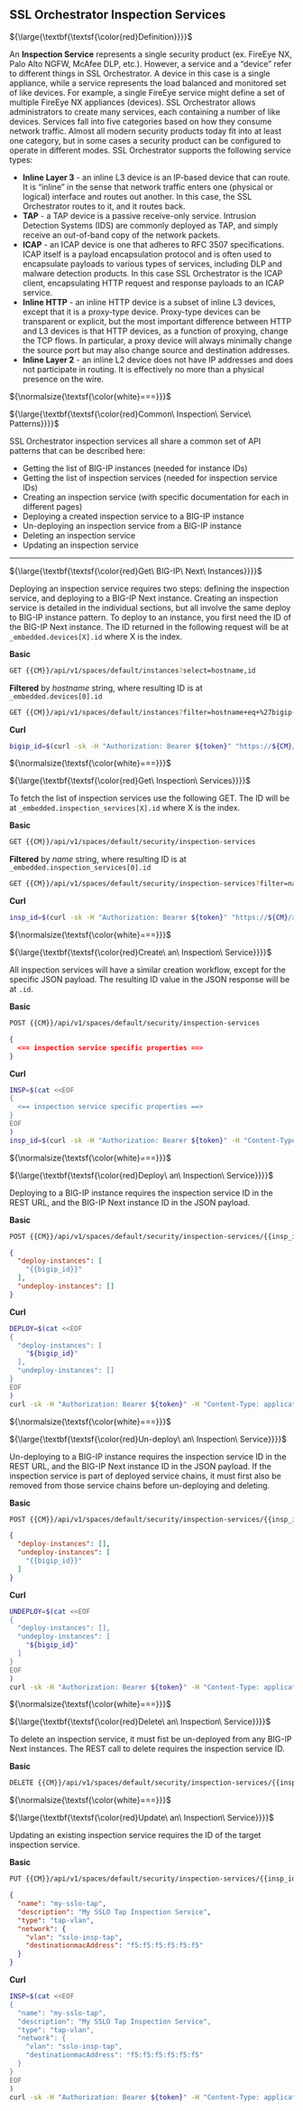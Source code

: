 ## SSL Orchestrator Inspection Services

${\large{\textbf{\textsf{\color{red}Definition}}}}$

An **Inspection Service** represents a single security product (ex. FireEye NX, Palo Alto NGFW, McAfee DLP, etc.). However, a service and a “device” refer to different things in SSL Orchestrator. A device in this case is a single appliance, while a service represents the load balanced and monitored set of like devices. For example, a single FireEye service might define a set of multiple FireEye NX appliances (devices). SSL Orchestrator allows administrators to create many services, each containing a number of like devices. Services fall into five categories based on how they consume network traffic. Almost all modern security products today fit into at least one category, but in some cases a security product can be configured to operate in different modes. SSL Orchestrator supports the following service types:

* **Inline Layer 3** - an inline L3 device is an IP-based device that can route. It is “inline” in the sense that network traffic enters one (physical or logical) interface and routes out another. In this case, the SSL Orchestrator routes to it, and it routes back.
* **TAP** - a TAP device is a passive receive-only service. Intrusion Detection Systems (IDS) are commonly deployed as TAP, and simply receive an out-of-band copy of the network packets.
* **ICAP** - an ICAP device is one that adheres to RFC 3507 specifications. ICAP itself is a payload encapsulation protocol and is often used to encapsulate payloads to various types of services, including DLP and malware detection products. In this case SSL Orchestrator is the ICAP client, encapsulating HTTP request and response payloads to an ICAP service.
* **Inline HTTP** - an inline HTTP device is a subset of inline L3 devices, except that it is a proxy-type device. Proxy-type devices can be transparent or explicit, but the most important difference between HTTP and L3 devices is that HTTP devices, as a function of proxying, change the TCP flows. In particular, a proxy device will always minimally change the source port but may also change source and destination addresses.
* **Inline Layer 2** - an inline L2 device does not have IP addresses and does not participate in routing. It is effectively no more than a physical presence on the wire.

${\normalsize{\textsf{\color{white}===}}}$

${\large{\textbf{\textsf{\color{red}Common\ Inspection\ Service\ Patterns}}}}$

SSL Orchestrator inspection services all share a common set of API patterns that can be described here:

* Getting the list of BIG-IP instances (needed for instance IDs)
* Getting the list of inspection services (needed for inspection service IDs)
* Creating an inspection service (with specific documentation for each in different pages)
* Deploying a created inspection service to a BIG-IP instance
* Un-deploying an inspection service from a BIG-IP instance
* Deleting an inspection service
* Updating an inspection service

___

${\large{\textbf{\textsf{\color{red}Get\ BIG-IP\ Next\ Instances}}}}$

Deploying an inspection service requires two steps: defining the inspection service, and deploying to a BIG-IP Next instance. Creating an inspection service is detailed in the individual sections, but all involve the same deploy to BIG-IP instance pattern. To deploy to an instance, you first need the ID of the BIG-IP Next instance. The ID returned in the following request will be at ```_embedded.devices[X].id``` where X is the index.

**Basic**
```bash
GET {{CM}}/api/v1/spaces/default/instances?select=hostname,id
```
**Filtered** by *hostname* string, where resulting ID is at ```_embedded.devices[0].id```
```bash
GET {{CM}}/api/v1/spaces/default/instances?filter=hostname+eq+%27bigip-next.f5labs.com%27&select=hostname,id
```
**Curl**
```bash
bigip_id=$(curl -sk -H "Authorization: Bearer ${token}" "https://${CM}/api/v1/spaces/default/instances?filter=hostname+eq+%27bigip-next.f5labs.com%27&select=hostname,id" |jq -r '._embedded.devices[0].id')
```

${\normalsize{\textsf{\color{white}===}}}$

${\large{\textbf{\textsf{\color{red}Get\ Inspection\ Services}}}}$

To fetch the list of inspection services use the following GET. The ID will be at ```_embedded.inspection_services[X].id``` where X is the index.

**Basic**
```bash
GET {{CM}}/api/v1/spaces/default/security/inspection-services
```
**Filtered** by *name* string, where resulting ID is at ```_embedded.inspection_services[0].id```
```bash
GET {{CM}}/api/v1/spaces/default/security/inspection-services?filter=name+eq+%27my-sslo-tap%27&select=name,id
```
**Curl**
```bash
insp_id=$(curl -sk -H "Authorization: Bearer ${token}" "https://${CM}/api/v1/spaces/default/security/inspection-services?filter=name+eq+%27my-sslo-tap%27&select=name,id" |jq -r '._embedded.inspection_services[0].id')
```

${\normalsize{\textsf{\color{white}===}}}$

${\large{\textbf{\textsf{\color{red}Create\ an\ Inspection\ Service}}}}$

All inspection services will have a similar creation workflow, except for the specific JSON payload. The resulting ID value in the JSON response will be at ```.id```.

**Basic**
```bash
POST {{CM}}/api/v1/spaces/default/security/inspection-services
```
```json
{
  <== inspection service specific properties ==>
}
```
**Curl**
```bash
INSP=$(cat <<EOF
{
  <== inspection service specific properties ==>
}
EOF
)
insp_id=$(curl -sk -H "Authorization: Bearer ${token}" -H "Content-Type: application/json" "https://${CM}/api/v1/spaces/default/security/inspection-services" -d "${INSP}")
```


${\normalsize{\textsf{\color{white}===}}}$

${\large{\textbf{\textsf{\color{red}Deploy\ an\ Inspection\ Service}}}}$

Deploying to a BIG-IP instance requires the inspection service ID in the REST URL, and the BIG-IP Next instance ID in the JSON payload.

**Basic**
```bash
POST {{CM}}/api/v1/spaces/default/security/inspection-services/{{insp_id}}/deployment
```
```json
{
  "deploy-instances": [
    "{{bigip_id}}"
  ],
  "undeploy-instances": []
}
```
**Curl**
```bash
DEPLOY=$(cat <<EOF
{
  "deploy-instances": [
    "${bigip_id}"
  ],
  "undeploy-instances": []
}
EOF
)
curl -sk -H "Authorization: Bearer ${token}" -H "Content-Type: application/json" "https://${CM}/api/v1/spaces/default/security/inspection-services/${insp_id}/deployment" -d "${DEPLOY}"
```

${\normalsize{\textsf{\color{white}===}}}$

${\large{\textbf{\textsf{\color{red}Un-deploy\ an\ Inspection\ Service}}}}$

Un-deploying to a BIG-IP instance requires the inspection service ID in the REST URL, and the BIG-IP Next instance ID in the JSON payload. If the inspection service is part of deployed service chains, it must first also be removed from those service chains before un-deploying and deleting.

**Basic**
```bash
POST {{CM}}/api/v1/spaces/default/security/inspection-services/{{insp_id}}/deployment
```
```json
{
  "deploy-instances": [],
  "undeploy-instances": [
    "{{bigip_id}}"
  ]
}
```
**Curl**
```bash
UNDEPLOY=$(cat <<EOF
{
  "deploy-instances": [],
  "undeploy-instances": [
    "${bigip_id}"
  ]
}
EOF
)
curl -sk -H "Authorization: Bearer ${token}" -H "Content-Type: application/json" "https://${CM}/api/v1/spaces/default/security/inspection-services/${insp_id}/deployment" -d "${UNDEPLOY}"
```

${\normalsize{\textsf{\color{white}===}}}$

${\large{\textbf{\textsf{\color{red}Delete\ an\ Inspection\ Service}}}}$

To delete an inspection service, it must fist be un-deployed from any BIG-IP Next instances. The REST call to delete requires the inspection service ID.

**Basic**
```bash
DELETE {{CM}}/api/v1/spaces/default/security/inspection-services/{{insp_id}}
```

${\normalsize{\textsf{\color{white}===}}}$

${\large{\textbf{\textsf{\color{red}Update\ an\ Inspection\ Service}}}}$

Updating an existing inspection service requires the ID of the target inspection service.

**Basic**
```bash
PUT {{CM}}/api/v1/spaces/default/security/inspection-services/{{insp_id}}
```
```json
{
  "name": "my-sslo-tap",
  "description": "My SSLO Tap Inspection Service",
  "type": "tap-vlan",
  "network": {
    "vlan": "sslo-insp-tap",
    "destinationmacAddress": "f5:f5:f5:f5:f5:f5"
  }
}
```
**Curl**
```bash
INSP=$(cat <<EOF
{
  "name": "my-sslo-tap",
  "description": "My SSLO Tap Inspection Service",
  "type": "tap-vlan",
  "network": {
    "vlan": "sslo-insp-tap",
    "destinationmacAddress": "f5:f5:f5:f5:f5:f5"
  }
}
EOF
)
curl -sk -H "Authorization: Bearer ${token}" -H "Content-Type: application/json" "https://${CM}/api/v1/spaces/default/security/inspection-services/${insp_id}" -d "${INSP}"
```
